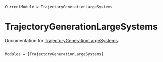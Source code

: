 ```@meta
CurrentModule = TrajectoryGenerationLargeSystems
```

# TrajectoryGenerationLargeSystems

Documentation for [TrajectoryGenerationLargeSystems](https://github.com/stephans3/TrajectoryGenerationLargeSystems.jl).

```@index
```

```@autodocs
Modules = [TrajectoryGenerationLargeSystems]
```
